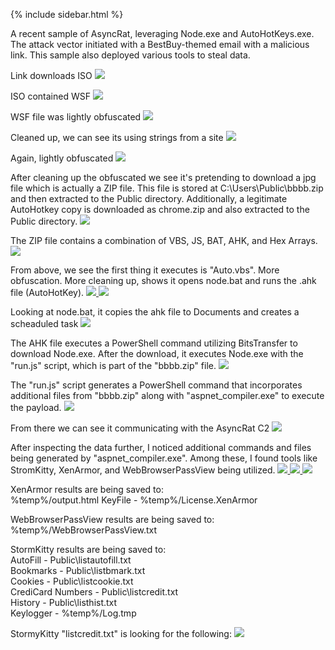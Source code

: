 {% include sidebar.html %}

A recent sample of AsyncRat, leveraging Node.exe and AutoHotKeys.exe. The attack vector initiated with a BestBuy-themed email with a malicious link. This sample also deployed various tools to steal data.


Link downloads ISO
<a href="Screenshots/AsyncRat1.png"> 
<img src="Screenshots/AsyncRat1.png">
</a>

ISO contained WSF
<a href="Screenshots/AsyncRat2.png"> 
<img src="Screenshots/AsyncRat2.png">
</a>

WSF file was lightly obfuscated
<a href="Screenshots/AsyncRat3.png"> 
<img src="Screenshots/AsyncRat3.png">
</a>

Cleaned up, we can see its using strings from a site
<a href="Screenshots/AsyncRat4.png"> 
<img src="Screenshots/AsyncRat4.png">
</a>

Again, lightly obfuscated
<a href="Screenshots/AsyncRat5.png"> 
<img src="Screenshots/AsyncRat5.png">
</a>

After cleaning up the obfuscated we see it's pretending to download a jpg file which is actually a ZIP file. This file is stored at C:\Users\Public\bbbb.zip and then extracted to the Public directory. Additionally, a legitimate AutoHotkey copy is downloaded as chrome.zip and also extracted to the Public directory.
<a href="Screenshots/AsyncRat6.png"> 
<img src="Screenshots/AsyncRat6.png">
</a>

The ZIP file contains a combination of VBS, JS, BAT, AHK, and Hex Arrays.
<a href="Screenshots/AsyncRat7.png"> 
<img src="Screenshots/AsyncRat7.png">
</a>

From above, we see the first thing it executes is "Auto.vbs". More obfuscation. More cleaning up, shows it opens node.bat and runs the .ahk file (AutoHotKey).
<a href="Screenshots/AsyncRat8.png"> 
<img src="Screenshots/AsyncRat8.png">
</a>
<a href="Screenshots/AsyncRat9.png"> 
<img src="Screenshots/AsyncRat9.png">
</a>

Looking at node.bat, it copies the ahk file to Documents and creates a scheaduled task
<a href="Screenshots/AsyncRat10.png"> 
<img src="Screenshots/AsyncRat10.png">
</a>

The AHK file executes a PowerShell command utilizing BitsTransfer to download Node.exe. After the download, it executes Node.exe with the "run.js" script, which is part of the "bbbb.zip" file.
<a href="Screenshots/AsyncRat11.png"> 
<img src="Screenshots/AsyncRat11.png">
</a>

The "run.js" script generates a PowerShell command that incorporates additional files from "bbbb.zip" along with "aspnet_compiler.exe" to execute the payload.
<a href="Screenshots/AsyncRat12.png"> 
<img src="Screenshots/AsyncRat12.png">
</a>

From there we can see it communicating with the AsyncRat C2
<a href="Screenshots/AsyncRat17.png"> 
<img src="Screenshots/AsyncRat17.png">
</a>

After inspecting the data further, I noticed additional commands and files being generated by "aspnet_compiler.exe". Among these, I found tools like StromKitty, XenArmor, and WebBrowserPassView being utilized.
<a href="Screenshots/AsyncRat13.png"> 
<img src="Screenshots/AsyncRat13.png">
</a>
<a href="Screenshots/AsyncRat14.png"> 
<img src="Screenshots/AsyncRat14.png">
</a>
<a href="Screenshots/AsyncRat18.png"> 
<img src="Screenshots/AsyncRat18.png">
</a>

XenArmor results are being saved to:
<br>
%temp%/output.html
KeyFile - %temp%/License.XenArmor

WebBrowserPassView results are being saved to:
<br>%temp%/WebBrowserPassView.txt


StormKitty results are being saved to:
<br>AutoFill - Public\listautofill.txt
<br>Bookmarks - Public\listbmark.txt
<br>Cookies - Public\listcookie.txt
<br>CrediCard Numbers - Public\listcredit.txt
<br>History - Public\listhist.txt 
<br>Keylogger - %temp%/Log.tmp


StormyKitty "listcredit.txt" is looking for the following: 
<a href="Screenshots/AsyncRat16.png"> 
<img src="Screenshots/AsyncRat16.png">
</a>